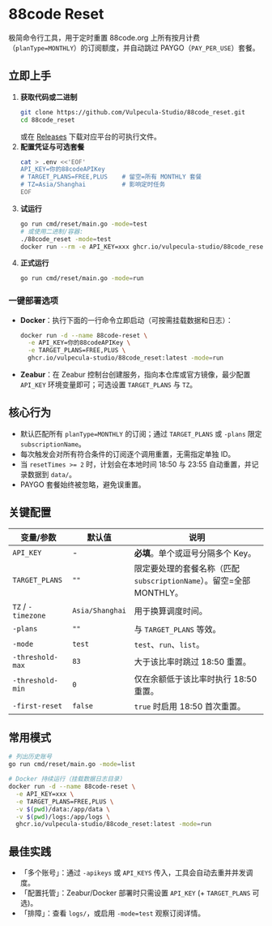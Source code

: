 # 88code Reset

极简命令行工具，用于定时重置 88code.org 上所有按月计费（`planType=MONTHLY`）的订阅额度，并自动跳过 PAYGO（`PAY_PER_USE`）套餐。

## 立即上手
1. **获取代码或二进制**
   ```bash
   git clone https://github.com/Vulpecula-Studio/88code_reset.git
   cd 88code_reset
   ```
   或在 [Releases](https://github.com/Vulpecula-Studio/88code_reset/releases) 下载对应平台的可执行文件。
2. **配置凭证与可选套餐**
   ```bash
   cat > .env <<'EOF'
   API_KEY=你的88codeAPIKey
   # TARGET_PLANS=FREE,PLUS    # 留空=所有 MONTHLY 套餐
   # TZ=Asia/Shanghai          # 影响定时任务
   EOF
   ```
3. **试运行**
   ```bash
   go run cmd/reset/main.go -mode=test
   # 或使用二进制/容器:
   ./88code_reset -mode=test
   docker run --rm -e API_KEY=xxx ghcr.io/vulpecula-studio/88code_reset:latest -mode=test
   ```
4. **正式运行**
   ```bash
   go run cmd/reset/main.go -mode=run
   ```

### 一键部署选项
- **Docker**：执行下面的一行命令立即启动（可按需挂载数据和日志）：
  ```bash
  docker run -d --name 88code-reset \
    -e API_KEY=你的88codeAPIKey \
    -e TARGET_PLANS=FREE,PLUS \
    ghcr.io/vulpecula-studio/88code_reset:latest -mode=run
  ```
- **Zeabur**：在 Zeabur 控制台创建服务，指向本仓库或官方镜像，最少配置 `API_KEY` 环境变量即可；可选设置 `TARGET_PLANS` 与 `TZ`。

## 核心行为
- 默认匹配所有 `planType=MONTHLY` 的订阅；通过 `TARGET_PLANS` 或 `-plans` 限定 `subscriptionName`。
- 每次触发会对所有符合条件的订阅逐个调用重置，无需指定单独 ID。
- 当 `resetTimes >= 2` 时，计划会在本地时间 18:50 与 23:55 自动重置，并记录数据到 `data/`。
- PAYGO 套餐始终被忽略，避免误重置。

## 关键配置

| 变量/参数      | 默认值 | 说明 |
|----------------|--------|------|
| `API_KEY`      | -      | **必填**。单个或逗号分隔多个 Key。|
| `TARGET_PLANS` | `""`   | 限定要处理的套餐名称（匹配 `subscriptionName`）。留空=全部 MONTHLY。|
| `TZ` / `-timezone` | `Asia/Shanghai` | 用于换算调度时间。|
| `-plans`       | `""`   | 与 `TARGET_PLANS` 等效。|
| `-mode`        | `test` | `test`、`run`、`list`。|
| `-threshold-max` | `83` | 大于该比率时跳过 18:50 重置。|
| `-threshold-min` | `0`  | 仅在余额低于该比率时执行 18:50 重置。|
| `-first-reset` | `false` | `true` 时启用 18:50 首次重置。|

## 常用模式

```bash
# 列出历史账号
go run cmd/reset/main.go -mode=list

# Docker 持续运行（挂载数据日志目录）
docker run -d --name 88code-reset \
  -e API_KEY=xxx \
  -e TARGET_PLANS=FREE,PLUS \
  -v $(pwd)/data:/app/data \
  -v $(pwd)/logs:/app/logs \
  ghcr.io/vulpecula-studio/88code_reset:latest -mode=run
```

## 最佳实践
- 「多个账号」：通过 `-apikeys` 或 `API_KEYS` 传入，工具会自动去重并并发调度。
- 「配置托管」：Zeabur/Docker 部署时只需设置 `API_KEY` (+ `TARGET_PLANS` 可选)。
- 「排障」：查看 `logs/`，或启用 `-mode=test` 观察订阅详情。
